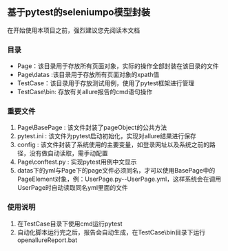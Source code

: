## 基于pytest的seleniumpo模型封装
在开始使用本项目之前，强烈建议您先阅读本文档

### 目录
- Page：该目录用于存放所有页面对象，实际的操作全部封装在该目录的文件
- Page\\datas :该目录用于存放所有页面对象的xpath值
- TestCase：该目录用于存放测试用例，使用了pytest框架进行管理
- TestCase\\bin: 存放有关allure报告的cmd语句操作

### 重要文件
1. Page\\BasePage : 该文件封装了pageObject的公共方法
2. pytest.ini : 该文件为pytest启动初始化，实现对allure结果进行保存
3. config : 该文件封装了系统使用的主要变量，如登录网址以及系统之前的路径，没有做自动读取，需手动配置
4. Page\\conftest.py : 实现pytest用例中文显示
5. datas下的yml与Page下的page文件必须同名，才可以使用BasePage中的PageElement对象，例：UserPage.py--UserPage.yml，这样系统会在调用UserPage时自动读取同名yml里面的文件

### 使用说明
1. 在TestCase目录下使用cmd运行pytest
2. 自动化脚本运行完之后，报告会自动生成，在TestCase\\bin目录下运行openallureReport.bat

